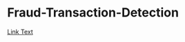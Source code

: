 # Fraud-Transaction-Detection
[Link Text]([https://www.example.com](https://drive.google.com/file/d/1oRTYn1OZc7v_sLbEuc6MfDMXDJpZ0ZCm/view?usp=sharing))
